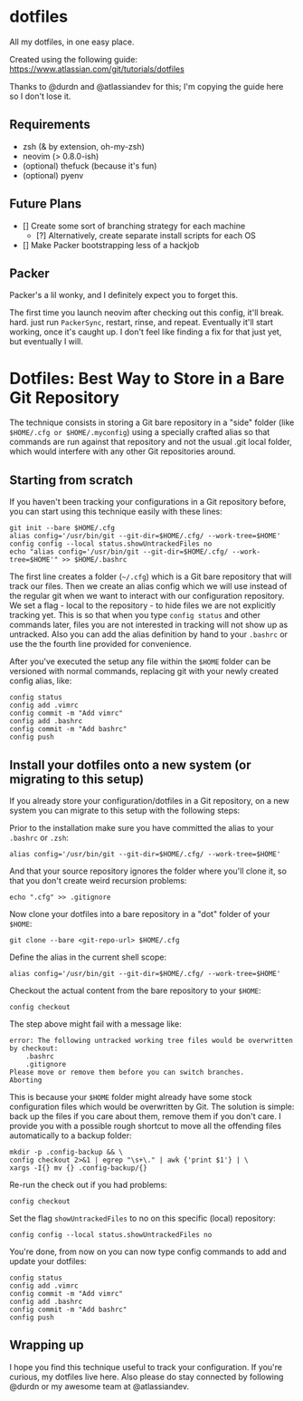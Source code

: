 # dotfiles
All my dotfiles, in one easy place.

Created using the following guide: https://www.atlassian.com/git/tutorials/dotfiles

Thanks to @durdn and @atlassiandev for this; I'm copying the guide here so I don't lose it.

## Requirements

- zsh (& by extension, oh-my-zsh)
- neovim (> 0.8.0-ish)
- (optional) thefuck (because it's fun)
- (optional) pyenv

## Future Plans

- [] Create some sort of branching strategy for each machine 
    - [?] Alternatively, create separate install scripts for each OS
- [] Make Packer bootstrapping less of a hackjob

## Packer

Packer's a lil wonky, and I definitely expect you to forget this. 

The first time you launch neovim after checking out this config, it'll break. hard. just run `PackerSync`, restart, rinse, and repeat.
Eventually it'll start working, once it's caught up.
I don't feel like finding a fix for that just yet, but eventually I will.

# Dotfiles: Best Way to Store in a Bare Git Repository

The technique consists in storing a Git bare repository in a "side" folder (like `$HOME/.cfg or $HOME/.myconfig`) using a specially crafted alias so that commands are run against that repository and not the usual .git local folder, which would interfere with any other Git repositories around.

## Starting from scratch

If you haven't been tracking your configurations in a Git repository before, you can start using this technique easily with these lines:

```shell
git init --bare $HOME/.cfg
alias config='/usr/bin/git --git-dir=$HOME/.cfg/ --work-tree=$HOME'
config config --local status.showUntrackedFiles no
echo "alias config='/usr/bin/git --git-dir=$HOME/.cfg/ --work-tree=$HOME'" >> $HOME/.bashrc
```

The first line creates a folder (`~/.cfg`) which is a Git bare repository that will track our files.
    Then we create an alias config which we will use instead of the regular git when we want to interact with our configuration repository.
    We set a flag - local to the repository - to hide files we are not explicitly tracking yet. This is so that when you type `config status` and other commands later, files you are not interested in tracking will not show up as untracked.
    Also you can add the alias definition by hand to your `.bashrc` or use the the fourth line provided for convenience.

After you've executed the setup any file within the `$HOME` folder can be versioned with normal commands, replacing git with your newly created config alias, like:

```shell
config status
config add .vimrc
config commit -m "Add vimrc"
config add .bashrc
config commit -m "Add bashrc"
config push
```

## Install your dotfiles onto a new system (or migrating to this setup)

If you already store your configuration/dotfiles in a Git repository, on a new system you can migrate to this setup with the following steps:

Prior to the installation make sure you have committed the alias to your `.bashrc` or `.zsh`:

```shell
alias config='/usr/bin/git --git-dir=$HOME/.cfg/ --work-tree=$HOME'
```

And that your source repository ignores the folder where you'll clone it, so that you don't create weird recursion problems:

```shell
echo ".cfg" >> .gitignore
```

Now clone your dotfiles into a bare repository in a "dot" folder of your `$HOME`:

```shell
git clone --bare <git-repo-url> $HOME/.cfg
```

Define the alias in the current shell scope:

```shell
alias config='/usr/bin/git --git-dir=$HOME/.cfg/ --work-tree=$HOME'
```

Checkout the actual content from the bare repository to your `$HOME`:

```
config checkout
```

The step above might fail with a message like:

```shell
error: The following untracked working tree files would be overwritten by checkout:
    .bashrc
    .gitignore
Please move or remove them before you can switch branches.
Aborting
```

This is because your `$HOME` folder might already have some stock configuration files which would be overwritten by Git. The solution is simple: back up the files if you care about them, remove them if you don't care. I provide you with a possible rough shortcut to move all the offending files automatically to a backup folder:

```shell
mkdir -p .config-backup && \
config checkout 2>&1 | egrep "\s+\." | awk {'print $1'} | \
xargs -I{} mv {} .config-backup/{}
```

Re-run the check out if you had problems:

```shell
config checkout
```

Set the flag `showUntrackedFiles` to no on this specific (local) repository:

```shell
config config --local status.showUntrackedFiles no
```

You're done, from now on you can now type config commands to add and update your dotfiles:

```shell
config status
config add .vimrc
config commit -m "Add vimrc"
config add .bashrc
config commit -m "Add bashrc"
config push
```

## Wrapping up

I hope you find this technique useful to track your configuration. If you're curious, my dotfiles live here. Also please do stay connected by following @durdn or my awesome team at @atlassiandev.

